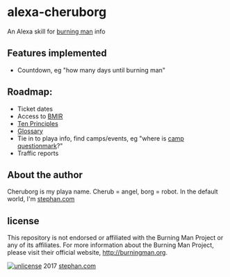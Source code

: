 # alexa-cheruborg
An Alexa skill for [burning man](http://burningman.org) info

## Features implemented

* Countdown, eg "how many days until burning man"

## Roadmap:

* Ticket dates
* Access to [BMIR](http://www.bmir.org)
* [Ten Principles](http://burningman.org/culture/philosophical-center/10-principles/)
* [Glossary](http://burningman.org/culture/glossary/)
* Tie in to playa info, find camps/events, eg "where is [camp questionmark](http://www.campquestionmark.com)?"
* Traffic reports

## About the author

Cheruborg is my playa name.  Cherub = angel, borg = robot.
In the default world, I'm [stephan.com](http://stephan.com)

## license

This repository is not endorsed or affiliated with the Burning Man Project or any of its affiliates. 
For more information about the Burning Man Project, please visit their official website, http://burningman.org.

[![unlicense](http://unlicense.org/pd-icon.png 'unlicense')](http://unlicense.org) 2017 [stephan.com](http://stephan.com)